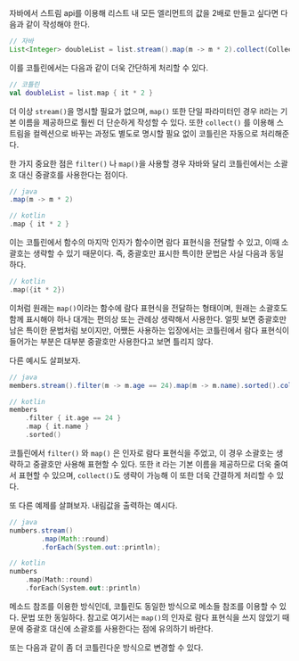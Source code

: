 자바에서 스트림 api를 이용해 리스트 내 모든 엘리먼트의 값을 2배로 만들고 싶다면 다음과 같이 작성해야 한다.

```java
// 자바
List<Integer> doubleList = list.stream().map(m -> m * 2).collect(Collectors.toList());
```

이를 코틀린에서는 다음과 같이 더욱 간단하게 처리할 수 있다.

```kotlin
// 코틀린
val doubleList = list.map { it * 2 }
```

더 이상 `stream()`을 명시할 필요가 없으며, `map()` 또한 단일 파라미터인 경우 it라는 기본 이름을 제공하므로 훨씬 더 단순하게 작성할 수 있다. 또한 `collect()` 를 이용해 스트림을 컬렉션으로 바꾸는 과정도 별도로 명시할 필요 없이 코틀린은 자동으로 처리해준다.

한 가지 중요한 점은 `filter()` 나 `map()`을 사용할 경우 자바와 달리 코틀린에서는 소괄호 대신 중괄호를 사용한다는 점이다.

```java
// java
.map(m -> m * 2)
```

```kotlin
// kotlin
.map { it * 2 }
```

이는 코틀린에서 함수의 마지막 인자가 함수이면 람다 표현식을 전달할 수 있고, 이때 소괄호는 생략할 수 있기 때문이다. 즉, 중괄호만 표시한 특이한 문법은 사실 다음과 동일하다.

```kotlin
// kotlin
.map({it * 2})
```

이처럼 원래는 `map()`이라는 함수에 람다 표현식을 전달하는 형태이며, 원래는 소괄호도 함께 표시해야 하나 대개는 편의상 또는 관례상 생략해서 사용한다. 얼핏 보면 중괄호만 남은 특이한 문법처럼 보이지만, 어쨌든 사용하는 입장에서는 코틀린에서 람다 표현식이 들어가는 부분은 대부분 중괄호만 사용한다고 보면 틀리지 않다.

다른 예시도 살펴보자.

```java
// java
members.stream().filter(m -> m.age == 24).map(m -> m.name).sorted().collect(Collectors.toList());
```

```kotlin
// kotlin
members
	.filter { it.age == 24 }
	.map { it.name }
	.sorted()
```

코틀린에서 `filter()` 와 `map()` 은 인자로 람다 표현식을 주었고, 이 경우 소괄호는 생략하고 중괄호만 사용해 표현할 수 있다. 또한 it 라는 기본 이름을 제공하므로 더욱 줄여서 표현할 수 있으며, `collect()`도 생략이 가능해 이 또한 더욱 간결하게 처리할 수 있다.

또 다른 예제를 살펴보자. 내림값을 출력하는 예시다.

```java
// java
numbers.stream()
		.map(Math::round)
		.forEach(System.out::println);
```

```kotlin
// kotlin
numbers
	.map(Math::round)
	.forEach(System.out::println)
```

메소드 참조를 이용한 방식인데, 코틀린도 동일한 방식으로 메소들 참조를 이용할 수 있다. 문법 또한 동일하다. 참고로 여기서는 `map()`의 인자로 람다 표현식을 쓰지 않았기 때문에 중괄호 대신에 소괄호를 사용한다는 점에 유의하기 바란다.

또는 다음과 같이 좀 더 코틀린다운 방식으로 변경할 수 있다.